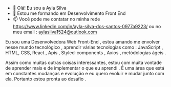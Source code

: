 - 👋 Olá! Eu sou a Ayla Silva 
- 👀 Estou me formando em Desenvolvimento Front End 
- 📫 Você pode me contatar no minha rede https://www.linkedin.com/in/ayla-silva-dos-santos-0977a9223/ ou no meu email : aylasilva1524@outlook.com


Eu sou uma Desenvolvedora Web Front-End  , estou amando me envolver nesse mundo tecnológico , 
aprendir várias tecnologias como : 
JavaScript ,
HTML, 
CSS, 
React , 
Apis , 
Styled-components , 
Axios ,
metódologias ágeis . 

Assim como muitas outras coisas interessantes, estou com muita vontade de aprender mais e de implementar o que eu aprendi . 
É uma área que está em constantes mudanças e evolução e eu quero evoluir e mudar junto com ela. 
Portanto estou pronta ao desafio . 

<!---
Ayla1524/Ayla1524 is a ✨ special ✨ repository because its `README.md` (this file) appears on your GitHub profile.
You can click the Preview link to take a look at your changes.
--->

